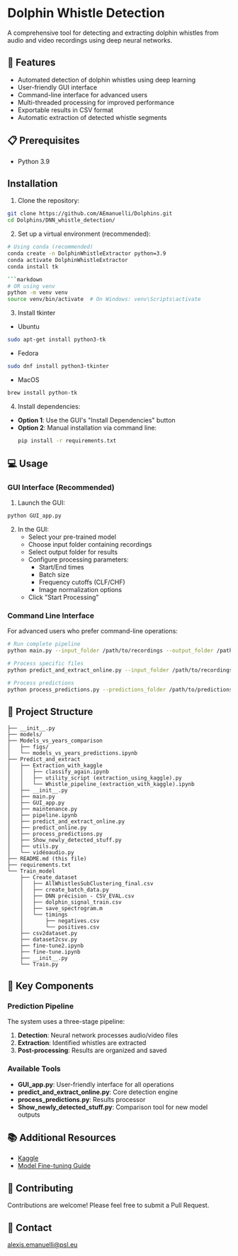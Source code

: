 # Dolphin Whistle Detection

A comprehensive tool for detecting and extracting dolphin whistles from audio and video recordings using deep neural networks.

## 🌟 Features

- Automated detection of dolphin whistles using deep learning
- User-friendly GUI interface
- Command-line interface for advanced users
- Multi-threaded processing for improved performance
- Exportable results in CSV format
- Automatic extraction of detected whistle segments

## 📋 Prerequisites

- Python 3.9


## Installation

1. Clone the repository:
```bash
git clone https://github.com/AEmanuelli/Dolphins.git
cd Dolphins/DNN_whistle_detection/
```

2. Set up a virtual environment (recommended):
```bash
# Using conda (recommended)
conda create -n DolphinWhistleExtractor python=3.9
conda activate DolphinWhistleExtractor
conda install tk

```markdown
# OR using venv
python -m venv venv
source venv/bin/activate  # On Windows: venv\Scripts\activate
```

3. Install tkinter
- Ubuntu
```bash
sudo apt-get install python3-tk 
```

- Fedora
```bash
sudo dnf install python3-tkinter
```

- MacOS
```bash
brew install python-tk
```


4. Install dependencies:
- **Option 1**: Use the GUI's "Install Dependencies" button
- **Option 2**: Manual installation via command line:
  ```bash
  pip install -r requirements.txt
  ```

## 💻 Usage

### GUI Interface (Recommended)

1. Launch the GUI:
```bash
python GUI_app.py
```

2. In the GUI:
   - Select your pre-trained model
   - Choose input folder containing recordings
   - Select output folder for results
   - Configure processing parameters:
     - Start/End times
     - Batch size
     - Frequency cutoffs (CLF/CHF)
     - Image normalization options
   - Click "Start Processing"

### Command Line Interface

For advanced users who prefer command-line operations:

```bash
# Run complete pipeline
python main.py --input_folder /path/to/recordings --output_folder /path/to/output

# Process specific files
python predict_and_extract_online.py --input_folder /path/to/recordings --model_path /path/to/model

# Process predictions
python process_predictions.py --predictions_folder /path/to/predictions
```

## 📁 Project Structure

```
├── __init__.py
├── models/
├── Models_vs_years_comparison
│   ├── figs/
│   └── models_vs_years_predictions.ipynb
├── Predict_and_extract
│   ├── Extraction_with_kaggle
│   │   ├── classify_again.ipynb
│   │   ├── utility_script (extraction_using_kaggle).py
│   │   └── Whistle_pipeline_(extraction_with_kaggle).ipynb
│   ├── __init__.py
│   ├── main.py
│   ├── GUI_app.py
│   ├── maintenance.py
│   ├── pipeline.ipynb
│   ├── predict_and_extract_online.py
│   ├── predict_online.py
│   ├── process_predictions.py
│   ├── Show_newly_detected_stuff.py
│   ├── utils.py
│   └── vidéoaudio.py
├── README.md (this file)
├── requirements.txt
└── Train_model
    ├── Create_dataset
    │   ├── AllWhistlesSubClustering_final.csv
    │   ├── create_batch_data.py
    │   ├── DNN précision - CSV_EVAL.csv
    │   ├── dolphin_signal_train.csv
    │   ├── save_spectrogram.m
    │   └── timings
    │       ├── negatives.csv
    │       └── positives.csv
    ├── csv2dataset.py
    ├── dataset2csv.py
    ├── fine-tune2.ipynb
    ├── fine-tune.ipynb
    ├── __init__.py
    └── Train.py
```

## 🔧 Key Components

### Prediction Pipeline

The system uses a three-stage pipeline:
1. **Detection**: Neural network processes audio/video files
2. **Extraction**: Identified whistles are extracted
3. **Post-processing**: Results are organized and saved

### Available Tools

- **GUI_app.py**: User-friendly interface for all operations
- **predict_and_extract_online.py**: Core detection engine
- **process_predictions.py**: Results processor
- **Show_newly_detected_stuff.py**: Comparison tool for new model outputs

## 📚 Additional Resources

- [Kaggle](https://www.kaggle.com/code/alexisemanuelli/whistles-detection-transfer-learning-0-95)
- [Model Fine-tuning Guide](https://www.kaggle.com/alexisemanuelli/fine-tune)

## 🤝 Contributing

Contributions are welcome! Please feel free to submit a Pull Request.


## 📧 Contact

alexis.emanuelli@psl.eu